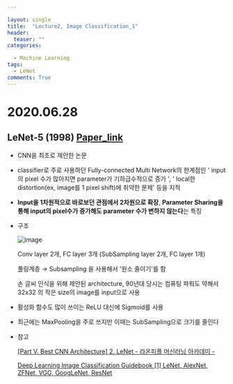 ```yaml
---

layout: single
title:  "Lecture2, Image Classification_1"
header:
  teaser: ""
categories: 

  - Machine Learning
tags:
  - LeNet
comments: True
---
```


# 2020.06.28

## LeNet-5 (1998) [Paper_link](http://yann.lecun.com/exdb/publis/pdf/lecun-01a.pdf)

- CNN을 최초로 제안한 논문
- classifier로 주로 사용하던 Fully-connected Multi Network의 한계점인
' input의 pixel 수가 많아지면 parameter가 기하급수적으로 증가 ', 
' local한 distortion(ex, image를 1 pixel shift)에 취약한 문제' 등을 지적
- **Input을 1차원적으로 바로보던 관점에서 2차원으로 확장**, **Parameter Sharing을 통해 input의 pixel수가 증가해도 parameter 수가 변하지 않는다**는 특징
- 구조

    ![image](https://user-images.githubusercontent.com/48716219/90222383-e9cfad00-de46-11ea-8d3c-f0171b93546b.png)

    Conv layer 2개, FC layer 3개 (SubSampling layer 2개, FC layer 1개)

    풀링계층 → Subsampling 을 사용해서 '원소 줄이기'를 함

    손 글씨 인식을 위해 제안된 architecture, 90년대 당시는 컴퓨팅 파워도 약해서 32x32 의 작은 size의 image를 input으로 사용

- 활성화 함수도 많이 쓰이는 ReLU 대신에 Sigmoid를 사용
- 최근에는 MaxPooling을 주로 쓰지만 이때는 SubSampling으로 크기를 줄인다

- 참고

    [[Part Ⅴ. Best CNN Architecture] 2. LeNet - 라온피플 머신러닝 아카데미 -](http://blog.naver.com/PostView.nhn?blogId=laonple&logNo=220648539191)

    [Deep Learning Image Classification Guidebook [1] LeNet, AlexNet, ZFNet, VGG, GoogLeNet, ResNet](https://hoya012.github.io/blog/deeplearning-classification-guidebook-1/)
